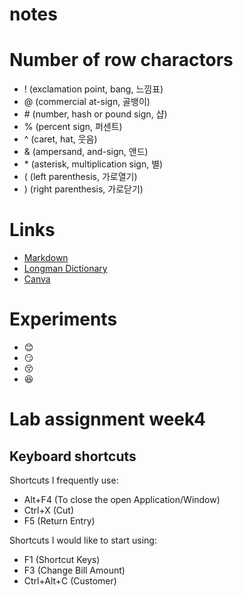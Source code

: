 # notes

# Number of row charactors
* ! (exclamation point, bang, 느낌표)
* @ (commercial at-sign, 골뱅이)
* \# (number, hash or pound sign, 샵)
* % (percent sign, 퍼센트)
* ^ (caret, hat, 웃음)
* & (ampersand, and-sign, 앤드)
* \* (asterisk, multiplication sign, 별)
* ( (left parenthesis, 가로열기)
* ) (right parenthesis, 가로닫기)
  
# Links
* [Markdown](https://www.markdownguide.org/basic-syntax/)
* [Longman Dictionary](https://www.ldoceonline.com/)
* [Canva](https://www.canva.com/)
 
# Experiments
* :blush: 
* :smirk: 
* :kissing_closed_eyes: 
* :satisfied: 

# Lab assignment week4

## Keyboard shortcuts
Shortcuts I frequently use: 
- Alt+F4  (To close the open Application/Window)
- Ctrl+X (Cut)
- F5 (Return Entry)

Shortcuts I would like to start using: 
- F1 (Shortcut Keys)
- F3 (Change Bill Amount)
- Ctrl+Alt+C (Customer)